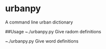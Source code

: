 # urbanpy
A command line urban dictionary

##Usage
~./urbanpy.py
Give radom definitions

~./urbanpy.py <word>
Give word definitions
